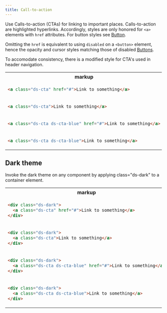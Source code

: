 ```yaml
---
title: Call-to-action
---
```


Use Calls-to-action (CTAs) for linking to important places. Calls-to-action are highlighted hyperlinks. Accordingly, styles are only honored for `<a>` elements with `href` attributes. For button styles see [Button]({{site.basedir}}/components/button).

Omitting the `href` is equivalent to using `disabled` on a `<button>` element, hence the opacity and cursor styles matching those of disabled [Buttons]({{site.basedir}}/components/button).

To accomodate consistency, there is a modified style for CTA's used in header navigation. 

<table class="site-table" style="table-layout: fixed">
  <tr>
    <th>markup</th>
    <th>demo</th>
  </tr>
  <tr>
    <td>

```html
<a class="ds-cta" href="#">Link to something</a>
```

</td>
<td>
<div class="ds-scope">
  <a class="ds-cta" href="#">Link to something</a>
</div>
</td>
  </tr>
  <tr>
    <td>

```html
<a class="ds-cta">Link to something</a>
```

</td>
<td>
<div class="ds-scope">
  <a class="ds-cta">Link to something</a>
</div>
</td>
  </tr>
  <tr>
    <td>

```html
<a class="ds-cta ds-cta-blue" href="#">Link to something</a>
```

</td>
<td>
<div class="ds-scope">
  <a class="ds-cta ds-cta-blue" href="#">Link to something</a>
</div>
</td>
  </tr>
  <tr>
    <td>

```html
<a class="ds-cta ds-cta-blue">Link to something</a>
```

</td>
<td>
<div class="ds-scope">
  <a class="ds-cta ds-cta-blue">Link to something</a>
</div>
</td>
  </tr>
</table>

## Dark theme

Invoke the dark theme on any component by applying class="ds-dark" to a container element.

<table class="site-table" style="table-layout: fixed">
  <tr>
    <th>markup</th>
    <th>demo</th>
  </tr>
  <tr>
    <td>

```html
<div class="ds-dark">
  <a class="ds-cta" href="#">Link to something</a>
</div>
```

</td>
<td>
  <div class="ds-scope">
    <div class="ds-dark" style="padding: 1rem">
      <a class="ds-cta" href="#">Link to something</a>
    </div>
  </div>
</td>
  </tr>
  <tr>
    <td>

```html
<div class="ds-dark">
  <a class="ds-cta">Link to something</a>
</div>
```

</td>
<td>
  <div class="ds-scope">
    <div class="ds-dark" style="padding: 1rem">
      <a class="ds-cta">Link to something</a>
    </div>
  </div>
</td>
  </tr>
  <tr>
    <td>

```html
<div class="ds-dark">
  <a class="ds-cta ds-cta-blue" href="#">Link to something</a>
</div>
```

</td>
<td>
  <div class="ds-scope">
    <div class="ds-dark" style="padding: 1rem">
      <a class="ds-cta ds-cta-blue" href="#">Link to something</a>
    </div>
  </div>
</td>
  </tr>
  <tr>
    <td>

```html
<div class="ds-dark">
  <a class="ds-cta ds-cta-blue">Link to something</a>
</div>
```

</td>
<td>
  <div class="ds-scope">
    <div class="ds-dark" style="padding: 1rem">
      <a class="ds-cta ds-cta-blue">Link to something</a>
    </div>
  </div>
</td>
  </tr>
</table>